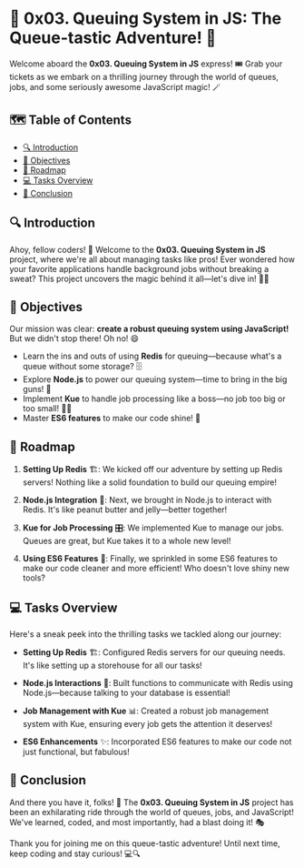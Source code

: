 # 🚀 0x03. Queuing System in JS: The Queue-tastic Adventure! 🎢

Welcome aboard the **0x03. Queuing System in JS** express! 🎟️ Grab your tickets as we embark on a thrilling journey through the world of queues, jobs, and some seriously awesome JavaScript magic! 🪄

## 🗺️ Table of Contents

* [🔍 Introduction](#-introduction)
* [📖 Objectives](#-objectives)
* [🧭 Roadmap](#-roadmap)
* [💻 Tasks Overview](#-tasks-overview)
* [🎊 Conclusion](#-conclusion)

## 🔍 Introduction

Ahoy, fellow coders! 👋 Welcome to the **0x03. Queuing System in JS** project, where we're all about managing tasks like pros! Ever wondered how your favorite applications handle background jobs without breaking a sweat? This project uncovers the magic behind it all—let's dive in! 🏊‍♂️

## 📖 Objectives

Our mission was clear: **create a robust queuing system using JavaScript!** But we didn't stop there! Oh no! 😄

* Learn the ins and outs of using **Redis** for queuing—because what's a queue without some storage? 🗄️
* Explore **Node.js** to power our queuing system—time to bring in the big guns! 🔫
* Implement **Kue** to handle job processing like a boss—no job too big or too small! 🏋️‍♂️
* Master **ES6 features** to make our code shine! 💎

## 🧭 Roadmap

1. **Setting Up Redis** 🏗️: We kicked off our adventure by setting up Redis servers! Nothing like a solid foundation to build our queuing empire!

2. **Node.js Integration** 🔌: Next, we brought in Node.js to interact with Redis. It's like peanut butter and jelly—better together!

3. **Kue for Job Processing** 🎛️: We implemented Kue to manage our jobs. Queues are great, but Kue takes it to a whole new level!

4. **Using ES6 Features** 🚀: Finally, we sprinkled in some ES6 features to make our code cleaner and more efficient! Who doesn't love shiny new tools?

## 💻 Tasks Overview

Here's a sneak peek into the thrilling tasks we tackled along our journey:

* **Setting Up Redis** 🏗️: Configured Redis servers for our queuing needs. It's like setting up a storehouse for all our tasks!

* **Node.js Interactions** 🤝: Built functions to communicate with Redis using Node.js—because talking to your database is essential!

* **Job Management with Kue** 📊: Created a robust job management system with Kue, ensuring every job gets the attention it deserves!

* **ES6 Enhancements** ✨: Incorporated ES6 features to make our code not just functional, but fabulous!

## 🎊 Conclusion

And there you have it, folks! 🎉 The **0x03. Queuing System in JS** project has been an exhilarating ride through the world of queues, jobs, and JavaScript! We've learned, coded, and most importantly, had a blast doing it! 🎭

Thank you for joining me on this queue-tastic adventure! Until next time, keep coding and stay curious! 💻🔍
